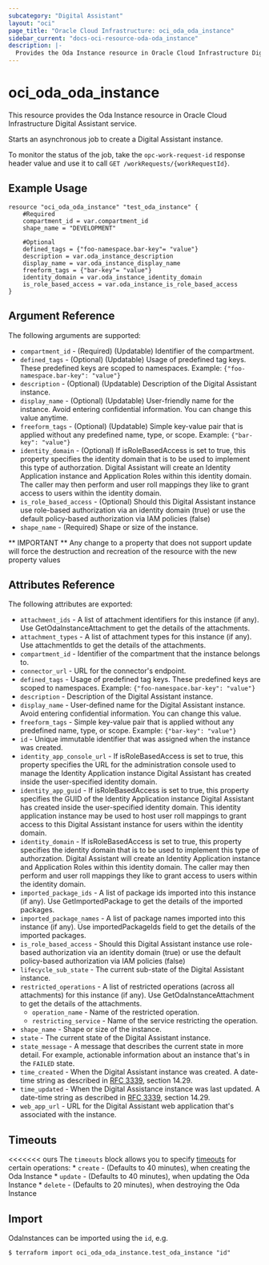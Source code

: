 ```yaml
---
subcategory: "Digital Assistant"
layout: "oci"
page_title: "Oracle Cloud Infrastructure: oci_oda_oda_instance"
sidebar_current: "docs-oci-resource-oda-oda_instance"
description: |-
  Provides the Oda Instance resource in Oracle Cloud Infrastructure Digital Assistant service
---
```


# oci_oda_oda_instance
This resource provides the Oda Instance resource in Oracle Cloud Infrastructure Digital Assistant service.

Starts an asynchronous job to create a Digital Assistant instance.

To monitor the status of the job, take the `opc-work-request-id` response
header value and use it to call `GET /workRequests/{workRequestId}`.


## Example Usage

```hcl
resource "oci_oda_oda_instance" "test_oda_instance" {
	#Required
	compartment_id = var.compartment_id
	shape_name = "DEVELOPMENT"

	#Optional
	defined_tags = {"foo-namespace.bar-key"= "value"}
	description = var.oda_instance_description
	display_name = var.oda_instance_display_name
	freeform_tags = {"bar-key"= "value"}
	identity_domain = var.oda_instance_identity_domain
	is_role_based_access = var.oda_instance_is_role_based_access
}
```

## Argument Reference

The following arguments are supported:

* `compartment_id` - (Required) (Updatable) Identifier of the compartment.
* `defined_tags` - (Optional) (Updatable) Usage of predefined tag keys. These predefined keys are scoped to namespaces. Example: `{"foo-namespace.bar-key": "value"}` 
* `description` - (Optional) (Updatable) Description of the Digital Assistant instance.
* `display_name` - (Optional) (Updatable) User-friendly name for the instance. Avoid entering confidential information. You can change this value anytime.
* `freeform_tags` - (Optional) (Updatable) Simple key-value pair that is applied without any predefined name, type, or scope. Example: `{"bar-key": "value"}` 
* `identity_domain` - (Optional) If isRoleBasedAccess is set to true, this property specifies the identity domain that is to be used to implement this type of authorzation. Digital Assistant will create an Identity Application instance and Application Roles within this identity domain. The caller may then perform and user roll mappings they like to grant access to users within the identity domain.
* `is_role_based_access` - (Optional) Should this Digital Assistant instance use role-based authorization via an identity domain (true) or use the default policy-based authorization via IAM policies (false)
* `shape_name` - (Required) Shape or size of the instance.


** IMPORTANT **
Any change to a property that does not support update will force the destruction and recreation of the resource with the new property values

## Attributes Reference

The following attributes are exported:

* `attachment_ids` - A list of attachment identifiers for this instance (if any). Use GetOdaInstanceAttachment to get the details of the attachments.
* `attachment_types` - A list of attachment types for this instance (if any). Use attachmentIds to get the details of the attachments.
* `compartment_id` - Identifier of the compartment that the instance belongs to.
* `connector_url` - URL for the connector's endpoint.
* `defined_tags` - Usage of predefined tag keys. These predefined keys are scoped to namespaces. Example: `{"foo-namespace.bar-key": "value"}` 
* `description` - Description of the Digital Assistant instance.
* `display_name` - User-defined name for the Digital Assistant instance. Avoid entering confidential information. You can change this value. 
* `freeform_tags` - Simple key-value pair that is applied without any predefined name, type, or scope. Example: `{"bar-key": "value"}` 
* `id` - Unique immutable identifier that was assigned when the instance was created.
* `identity_app_console_url` - If isRoleBasedAccess is set to true, this property specifies the URL for the administration console used to manage the Identity Application instance Digital Assistant has created inside the user-specified identity domain.
* `identity_app_guid` - If isRoleBasedAccess is set to true, this property specifies the GUID of the Identity Application instance Digital Assistant has created inside the user-specified identity domain. This identity application instance may be used to host user roll mappings to grant access to this Digital Assistant instance for users within the identity domain.
* `identity_domain` - If isRoleBasedAccess is set to true, this property specifies the identity domain that is to be used to implement this type of authorzation. Digital Assistant will create an Identity Application instance and Application Roles within this identity domain. The caller may then perform and user roll mappings they like to grant access to users within the identity domain.
* `imported_package_ids` - A list of package ids imported into this instance (if any). Use GetImportedPackage to get the details of the imported packages.
* `imported_package_names` - A list of package names imported into this instance (if any). Use importedPackageIds field to get the details of the imported packages.
* `is_role_based_access` - Should this Digital Assistant instance use role-based authorization via an identity domain (true) or use the default policy-based authorization via IAM policies (false)
* `lifecycle_sub_state` - The current sub-state of the Digital Assistant instance.
* `restricted_operations` - A list of restricted operations (across all attachments) for this instance (if any). Use GetOdaInstanceAttachment to get the details of the attachments.
	* `operation_name` - Name of the restricted operation.
	* `restricting_service` - Name of the service restricting the operation.
* `shape_name` - Shape or size of the instance.
* `state` - The current state of the Digital Assistant instance.
* `state_message` - A message that describes the current state in more detail. For example, actionable information about an instance that's in the `FAILED` state. 
* `time_created` - When the Digital Assistant instance was created. A date-time string as described in [RFC 3339](https://tools.ietf.org/rfc/rfc3339), section 14.29.
* `time_updated` - When the Digital Assistance instance was last updated. A date-time string as described in [RFC 3339](https://tools.ietf.org/rfc/rfc3339), section 14.29.
* `web_app_url` - URL for the Digital Assistant web application that's associated with the instance.

## Timeouts

<<<<<<< ours
The `timeouts` block allows you to specify [timeouts](https://registry.terraform.io/providers/oracle/oci/latest/docs/guides/changing_timeouts) for certain operations:
	* `create` - (Defaults to 40 minutes), when creating the Oda Instance
	* `update` - (Defaults to 40 minutes), when updating the Oda Instance
	* `delete` - (Defaults to 20 minutes), when destroying the Oda Instance


## Import

OdaInstances can be imported using the `id`, e.g.

```
$ terraform import oci_oda_oda_instance.test_oda_instance "id"
```

